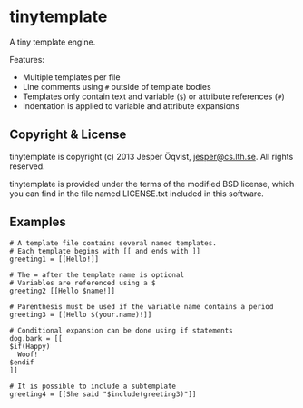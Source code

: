 tinytemplate
============

A tiny template engine.

Features:

* Multiple templates per file
* Line comments using `#` outside of template bodies
* Templates only contain text and variable (`$`) or attribute references (`#`)
* Indentation is applied to variable and attribute expansions

Copyright & License
-------------------

tinytemplate is copyright (c) 2013 Jesper Öqvist, <jesper@cs.lth.se>.
All rights reserved.

tinytemplate is provided under the terms of the modified BSD license, which
you can find in the file named LICENSE.txt included in this software.

Examples
--------

    # A template file contains several named templates.
    # Each template begins with [[ and ends with ]]
    greeting1 = [[Hello!]]
    
    # The = after the template name is optional
    # Variables are referenced using a $
    greeting2 [[Hello $name!]]
    
    # Parenthesis must be used if the variable name contains a period
    greeting3 = [[Hello $(your.name)!]]
    
    # Conditional expansion can be done using if statements
    dog.bark = [[
    $if(Happy)
      Woof!
    $endif
    ]]
    
    # It is possible to include a subtemplate
    greeting4 = [[She said "$include(greeting3)"]]
